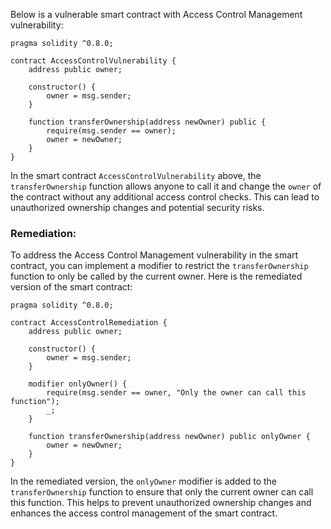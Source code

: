 Below is a vulnerable smart contract with Access Control Management vulnerability:

```solidity
pragma solidity ^0.8.0;

contract AccessControlVulnerability {
    address public owner;

    constructor() {
        owner = msg.sender;
    }

    function transferOwnership(address newOwner) public {
        require(msg.sender == owner);
        owner = newOwner;
    }
}
```

In the smart contract `AccessControlVulnerability` above, the `transferOwnership` function allows anyone to call it and change the `owner` of the contract without any additional access control checks. This can lead to unauthorized ownership changes and potential security risks.

### Remediation:

To address the Access Control Management vulnerability in the smart contract, you can implement a modifier to restrict the `transferOwnership` function to only be called by the current owner. Here is the remediated version of the smart contract:

```solidity
pragma solidity ^0.8.0;

contract AccessControlRemediation {
    address public owner;

    constructor() {
        owner = msg.sender;
    }

    modifier onlyOwner() {
        require(msg.sender == owner, "Only the owner can call this function");
        _;
    }

    function transferOwnership(address newOwner) public onlyOwner {
        owner = newOwner;
    }
}
```

In the remediated version, the `onlyOwner` modifier is added to the `transferOwnership` function to ensure that only the current owner can call this function. This helps to prevent unauthorized ownership changes and enhances the access control management of the smart contract.